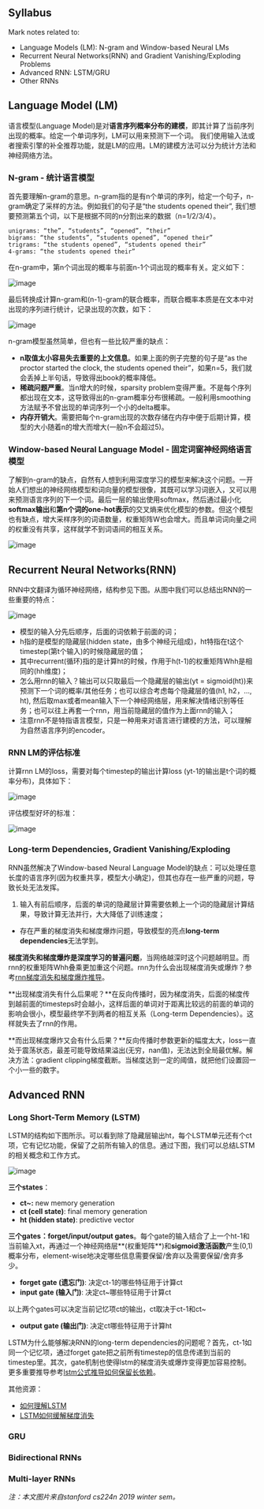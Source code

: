 ## Syllabus

Mark notes related to:

* Language Models (LM): N-gram and Window-based Neural LMs
* Recurrent Neural Networks(RNN) and Gradient Vanishing/Exploding Problems
* Advanced RNN: LSTM/GRU
* Other RNNs

## Language Model (LM)
语言模型(Language Model)是对**语言序列概率分布的建模**，即其计算了当前序列出现的概率。给定一个单词序列，LM可以用来预测下一个词。
我们使用输入法或者搜索引擎的补全推荐功能，就是LM的应用。LM的建模方法可以分为统计方法和神经网络方法。

### N-gram - 统计语言模型
首先要理解n-gram的意思。n-gram指的是有n个单词的序列，给定一个句子，n-gram确定了采样的方法。例如我们的句子是“the students opened their”, 我们想要预测第五个词，以下是根据不同的n分割出来的数据（n=1/2/3/4）。

```
unigrams: “the”, “students”, “opened”, ”their”
bigrams: “the students”, “students opened”, “opened their”
trigrams: “the students opened”, “students opened their”
4-grams: “the students opened their”
```

在n-gram中，第n个词出现的概率与前面n-1个词出现的概率有关。定义如下：

![image](https://raw.githubusercontent.com/fionattu/nlp_algorithms/master/pics/ngram_1.png)

最后转换成计算n-gram和(n-1)-gram的联合概率，而联合概率本质是在文本中对出现的序列进行统计，记录出现的次数，如下：

![image](https://raw.githubusercontent.com/fionattu/nlp_algorithms/master/pics/ngram_2.png)


n-gram模型虽然简单，但也有一些比较严重的缺点：

* **n取值太小容易失去重要的上文信息**。如果上面的例子完整的句子是“as the proctor started the clock, the students opened their”，如果n=5，我们就会丢掉上半句话，导致得出book的概率降低。
* **稀疏问题严重**。当n增大的时候，sparsity problem变得严重。不是每个序列都出现在文本，这导致得出的n-gram概率分布很稀疏。一般利用smoothing方法赋予不曾出现的单词序列一个小的delta概率。
* **内存开销大**。需要把每个n-gram出现的次数存储在内存中便于后期计算，模型的大小随着n的增大而增大(一般n不会超过5)。

### Window-based Neural Language Model - 固定词窗神经网络语言模型
了解到n-gram的缺点，自然有人想到利用深度学习的模型来解决这个问题。一开始人们想出的神经网络模型和词向量的模型很像，其既可以学习词嵌入，又可以用来预测语言序列的下一个词。最后一层的输出使用softmax，然后通过最小化**softmax输出**和**第n个词的one-hot表示**的交叉熵来优化模型的参数。但这个模型也有缺点，增大采样序列的词语数量，权重矩阵W也会增大。而且单词词向量之间的权重没有共享，这样就学不到词语间的相互关系。

![image](https://raw.githubusercontent.com/fionattu/nlp_algorithms/master/pics/neural_LM.png)


## Recurrent Neural Networks(RNN)
RNN中文翻译为循环神经网络，结构参见下图。从图中我们可以总结出RNN的一些重要的特点：

![image](https://raw.githubusercontent.com/fionattu/nlp_algorithms/master/pics/rnn.png)


* 模型的输入分先后顺序，后面的词依赖于前面的词；
* h指的是模型的隐藏层(hidden state，由多个神经元组成)，ht特指在t这个timestep(第t个输入)的时候隐藏层的值；
* 其中recurrent(循环)指的是计算ht的时候，作用于h(t-1)的权重矩阵Whh是相同的(hh维度)；
* 怎么用rnn的输入？输出可以只取最后一个隐藏层的输出(yt = sigmoid(ht))来预测下一个词的概率/其他任务；也可以综合考虑每个隐藏层的值(h1, h2，..., ht), 然后取max或者mean输入下一个神经网络层，用来解决情绪识别等任务；也可以往上再套一个rnn，用当前隐藏层的值作为上面rnn的输入；
* 注意rnn不是特指语言模型，只是一种用来对语言进行建模的方法，可以理解为自然语言序列的encoder。

### RNN LM的评估标准

计算rnn LM的loss，需要对每个timestep的输出计算loss (yt-1的输出是t个词的概率分布)，具体如下：

![image](https://raw.githubusercontent.com/fionattu/nlp_algorithms/master/pics/rnn_loss.png)

评估模型好坏的标准：

![image](https://raw.githubusercontent.com/fionattu/nlp_algorithms/master/pics/rnn_eval.png)

### Long-term Dependencies, Gradient Vanishing/Exploding

RNN虽然解决了Window-based Neural Language Model的缺点：可以处理任意长度的语言序列(因为权重共享，模型大小确定)，但其也存在一些严重的问题，导致长处无法发挥。

1. 输入有前后顺序，后面的单词的隐藏层计算需要依赖上一个词的隐藏层计算结果，导致计算无法并行，大大降低了训练速度；
* 存在严重的梯度消失和梯度爆炸问题，导致模型的亮点**long-term dependencies**无法学到。


**梯度消失和梯度爆炸是深度学习的普遍问题**，当网络越深时这个问题越明显。而rnn的权重矩阵Whh叠乘更加重这个问题。rnn为什么会出现梯度消失或爆炸？参考[rnn梯度消失和梯度爆炸推导](https://github.com/fionattu/nlp_algorithms/blob/master/pics/derivation/rnn_grad_vanish_explode.pdf)。


**出现梯度消失有什么后果呢？**在反向传播时，因为梯度消失，后面的梯度传到越前面的timesteps时会越小，这样后面的单词对于距离比较远的前面的单词的影响会很小，模型最终学不到两者的相互关系（Long-term Dependencies）。这样就失去了rnn的作用。

**而出现梯度爆炸又会有什么后果？**反向传播时参数更新的幅度太大，loss一直处于震荡状态，最差可能导致结果溢出(无穷，nan值)，无法达到全局最优解。解决方法：gradient clipping梯度截断。当梯度达到一定的阈值，就把他们设置回一个小一些的数字。



## Advanced RNN

### Long Short-Term Memory (LSTM)

LSTM的结构如下图所示。可以看到除了隐藏层输出ht，每个LSTM单元还有个ct项，它有记忆功能，保留了之前所有输入的信息。通过下图，我们可以总结LSTM的相关概念和工作方式。

![image](https://raw.githubusercontent.com/fionattu/nlp_algorithms/master/pics/lstm.png)

**三个states**：

* **ct~:** new memory generation
* **ct (cell state)**: final memory generation
* **ht (hidden state)**: predictive vector

**三个gates：forget/input/output gates**。每个gate的输入结合了上一个ht-1和当前输入xt，再通过一个神经网络层**(权重矩阵**)和**sigmoid激活函数**产生(0,1)概率分布，element-wise地决定哪些信息需要保留/舍弃以及需要保留/舍弃多少。

* **forget gate (遗忘门)**: 决定ct-1的哪些特征用于计算ct
* **input gate (输入门)**: 决定ct~哪些特征用于计算ct

以上两个gates可以决定当前记忆项ct的输出，ct取决于ct-1和ct~

* **output gate (输出门)**: 决定ct哪些特征用于计算ht

LSTM为什么能够解决RNN的long-term dependencies的问题呢？首先，ct-1如同一个记忆项，通过forget gate把之前所有timestep的信息传递到当前的timestep里。其次，gate机制也使得lstm的梯度消失或爆炸变得更加容易控制。更多重要推导参考[lstm公式推导如何保留长依赖](https://github.com/fionattu/nlp_algorithms/blob/master/pics/derivation/lstm.pdf)。

其他资源：

* [如何理解LSTM](http://colah.github.io/posts/2015-08-Understanding-LSTMs/)
* [LSTM如何缓解梯度消失](https://medium.com/datadriveninvestor/how-do-lstm-networks-solve-the-problem-of-vanishing-gradients-a6784971a577) 

### GRU

### Bidirectional RNNs

### Multi-layer RNNs

*注：本文图片来自stanford cs224n 2019 winter sem。*